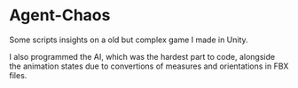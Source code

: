 # Agent-Chaos
Some scripts insights on a old but complex game I made in Unity.

I also programmed the AI, which was the hardest part to code, alongside the animation states due to convertions of measures and orientations in FBX files.
